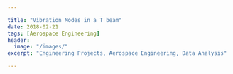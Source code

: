 ```yaml
---

title: "Vibration Modes in a T beam"
date: 2018-02-21
tags: [Aerospace Engineering]
header:
  image: "/images/"
excerpt: "Engineering Projects, Aerospace Engineering, Data Analysis"

---
```

